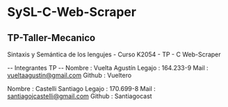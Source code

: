 # SySL-C-Web-Scraper
## TP-Taller-Mecanico
Sintaxis y Semántica de los lengujes - Curso K2054 - TP - C Web-Scraper

 -- Integrantes TP --
  Nombre : Vuelta Agustín
  Legajo : 164.233-9
  Mail   : vueltaagustin@gmail.com
  Github : Vueltero

  Nombre : Castelli Santiago
  Legajo : 170.699-8
  Mail   : santiagojcastelli@gmail.com
  Github : Santiagocast